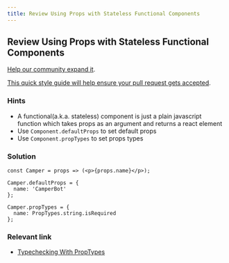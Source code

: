 ```yaml
---
title: Review Using Props with Stateless Functional Components
---
```

## Review Using Props with Stateless Functional Components
<a href='https://github.com/freecodecamp/guides/tree/master/src/pages/certifications/front-end-libraries/react/review-using-props-with-stateless-functional-components/index.md' target='_blank' rel='nofollow'>Help our community expand it</a>.

<a href='https://github.com/freecodecamp/guides/blob/master/README.md' target='_blank' rel='nofollow'>This quick style guide will help ensure your pull request gets accepted</a>.

<!-- The article goes here, in GitHub-flavored Markdown. Feel free to add YouTube videos, images, and CodePen/JSBin embeds  -->

### Hints
  - A functional(a.k.a. stateless) component is just a plain javascript function which takes props as an argument and returns a react element
  - Use `Component.defaultProps` to set default props
  - Use `Component.propTypes` to set props types

### Solution
```
const Camper = props => (<p>{props.name}</p>);

Camper.defaultProps = {
  name: 'CamperBot'
};

Camper.propTypes = {
  name: PropTypes.string.isRequired
};
```

### Relevant link
  - [Typechecking With PropTypes](https://reactjs.org/docs/typechecking-with-proptypes.html)

